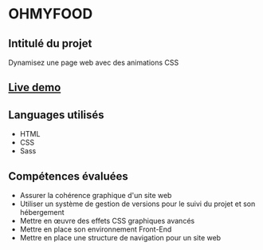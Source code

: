# OHMYFOOD

## Intitulé du projet 
Dynamisez une page web avec des animations CSS

## [Live demo](https://timjn-ohmyfood.netlify.app/)

## Languages utilisés 
 - HTML
 - CSS
 - Sass

## Compétences évaluées
- Assurer la cohérence graphique d'un site web
- Utiliser un système de gestion de versions pour le suivi du projet et son hébergement
- Mettre en œuvre des effets CSS graphiques avancés
- Mettre en place son environnement Front-End
- Mettre en place une structure de navigation pour un site web

